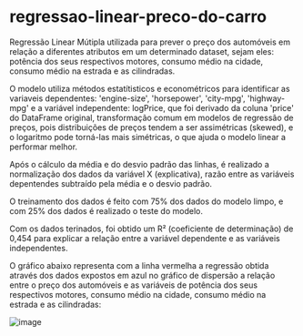 # regressao-linear-preco-do-carro
Regressão Linear Mútipla utilizada para prever o preço dos automóveis em relação a diferentes atributos em um determinado dataset, sejam eles: potência dos seus respectivos motores, consumo médio na cidade, consumo médio na estrada e as cilindradas.

O modelo utiliza métodos estatítisticos e econométricos para identificar as variaveis dependentes: 'engine-size', 'horsepower', 'city-mpg', 'highway-mpg' e a variável independente: logPrice, que foi derivado da coluna 'price' do DataFrame original, transformação comum em modelos de regressão de preços, pois distribuições de preços tendem a ser assimétricas (skewed), e o logaritmo pode torná-las mais simétricas, o que ajuda o modelo linear a performar melhor.

Após o cálculo da média e do desvio padrão das linhas, é realizado a normalização dos dados da variável X (explicativa), razão entre as variáveis depentendes subtraído pela média e o desvio padrão.

O treinamento dos dados é feito com 75% dos dados do modelo limpo, e com 25% dos dados é realizado o teste do modelo.

Com os dados terinados, foi obtido um R² (coeficiente de determinação) de 0,454 para explicar a relação entre a variável dependente e as variáveis independentes.  

O gráfico abaixo representa com a linha vermelha a regressão obtida através dos dados expostos em azul no gráfico de dispersão a relação entre o preço dos automóveis e as variáveis de potência dos seus respectivos motores, consumo médio na cidade, consumo médio na estrada e as cilindradas:

![image](https://github.com/user-attachments/assets/a3d34439-c681-42e1-bb27-c574808038ee)
 
